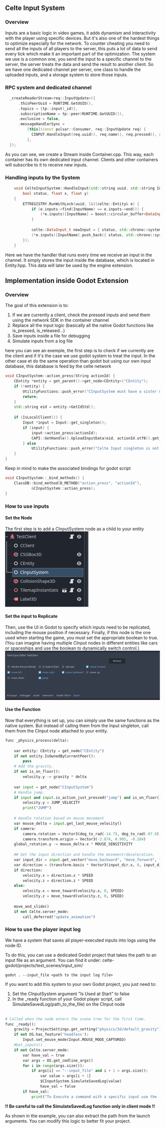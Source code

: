 ## Celte Input System

### Overview

Inputs are a basic logic in video games, it adds dynamism and interactivity with the player using specific devices.
But it's also one of the hardest things to optimize especially for the network. To counter cheating you need to send all the inputs of all players to the server, this puts a lot of data to send every tick which make it an important part of the optimization.
The system we use is a common one, you send the input to a specific channel to the server, the server treats the data and send the result to another client.
So we have one dedicated channel per server, one class to handle the uploaded inputs, and a storage system to store those inputs.

### RPC system and dedicated channel

```C++
  _createReaderStream<req::InputUpdate>({
      .thisPeerUuid = RUNTIME.GetUUID(),
      .topics = {tp::input(_id)},
      .subscriptionName = tp::peer(RUNTIME.GetUUID()),
      .exclusive = false,
      .messageHandlerSync =
          [this](const pulsar::Consumer, req::InputUpdate req) {
            CINPUT.HandleInput(req.uuid(), req.name(), req.pressed(), req.x(), req.y());
          },
  });
```

As you can see, we create a Stream inside Container.cpp. This way, each container has its own dedicated input channel. Clients and other containers will subscribe to it to receive new inputs.

### Handling inputs by the System

```C++
    void CelteInputSystem::HandleInput(std::string uuid, std::string InputName,
        bool status, float x, float y)
    {
        ETTREGISTRY.RunWithLock(uuid, [&](celte::Entity& e) {
            if (e.inputs->find(InputName) == e.inputs->end()) {
                (*e.inputs)[InputName] = boost::circular_buffer<DataInput_t>(10);
            }

            celte::DataInput_t newInput = { status, std::chrono::system_clock::now(), x, y };
            (*e.inputs)[InputName].push_back({ status, std::chrono::system_clock::now(), x, y });
        });
    }
```

Here we have the handler that runs every time we receive an input in the channel.
It simply stores the input inside the database, which is located in Entity.hpp.
This data will later be used by the engine extension.

## Implementation inside Godot Extension

### Overview

The goal of this extension is to:

1. If we are currently a client, check the pressed inputs and send them using the network SDK in the container channel
2. Replace all the input logic (basically all the native Godot
   functions like is_pressed, is_released...)
3. Save inputs inside a file for debugging
4. Simulate inputs from a log file

here you can see an exemple, the first step is to check if we currently are the client and if it's the case we use godot system to treat the input.
In the other case et do the same operation than godot but using our own input database, this database is feed by the celte network

```C++
void CInputSystem::action_press(String actionId) {
	CEntity *entity = get_parent()->get_node<CEntity>("CEntity");
	if (!entity) {
		UtilityFunctions::push_error("CInputSystem must have a sister node of type CEntity");
		return;
	}
	std::string eid = entity->GetIdStd();

	if (IsLocalClient()) {
		Input *input = Input::get_singleton();
		if (input) {
			input->action_press(actionId);
			CAPI::GetHandle().UploadInputData(eid, actionId.utf8().get_data(), true, 0, 0);
		} else
			UtilityFunctions::push_error("Celte Input singleton is not set, please set it in the autoloads.");
	}
}
```

Keep in mind to make the associated bindings for godot script

```C++
void CInputSystem::_bind_methods() {
   	ClassDB::bind_method(D_METHOD("action_press", "actionId"),
			&CInputSystem::action_press);
}
```

### How to use inputs

#### Set the Node

The first step is to add a CInputSystem node as a child to your entity
![1745814983126](image/InputEngineExtension/1745814983126.png)

#### Set the input to Replicate

Then, use the UI in Godot to specify which inputs need to be replicated, including the mouse position if necessary.
Finally, if this node is the one used when starting the game, you must set the appropriate boolean to true.
(You can imagine having multiple CInput nodes in different entities like cars or spaceships and use the boolean to dynamically switch control.)
![1745815313508](image/InputEngineExtension/1745815313508.png)

#### Use the Function

Now that everything is set up, you can simply use the same functions as the native system.
But instead of calling them from the Input singleton, call them from the CInput node attached to your entity.

```python
func _physics_process(delta):

	var entity: CEntity = get_node("CEntity")
	if not entity.IsOwnedByCurrentPeer():
		pass
	# Add the gravity.
	if not is_on_floor():
		velocity.y -= gravity * delta

	var input = get_node("CInputSystem")
	# Handle jump.
	if input and input.is_action_just_pressed("jump") and is_on_floor():
		velocity.y = JUMP_VELOCITY
		print("JUMP")

	# Handle rotation based on mouse movement
	var mouse_delta = input.get_last_mouse_velocity()
	if camera:
		camera.rotation = Vector3(deg_to_rad(-14.7), deg_to_rad(-87.9), deg_to_rad(-0.5))
		camera.transform.origin = Vector3(-2.874, 0.905, -0.284)
	global_rotation.y -= mouse_delta.x * MOUSE_SENSITIVITY

	## Get the input direction and handle the movement/deceleration.
	var input_dir = input.get_vector("move_backward", "move_forward", "move_left", "move_right", )
	var direction = (transform.basis * Vector3(input_dir.x, 0, input_dir.y)).normalized()
	if direction:
		velocity.x = direction.x * SPEED
		velocity.z = direction.z * SPEED
	else:
		velocity.x = move_toward(velocity.x, 0, SPEED)
		velocity.z = move_toward(velocity.z, 0, SPEED)

	move_and_slide()
	if not Celte.server_mode:
		call_deferred("update_animation")

```

### How to use the player input log

We have a system that saves all player-executed inputs into logs using the node ID.

To do this, you can use a dedicated Godot project that takes the path to an input file as an argument.
You can find it under: celte-godot/projects/test_scenes/input_sim/

```
godot . --input_file <path to the input log file>
```

If you want to add this system to your own Godot project, you just need to:

1. Set the CInputSystem argument "Is Used at Start" to false
2. In the _ready function of your Godot player script, call SimulateSavedLog(path_to_the_file) on the CInput node

```python

# Called when the node enters the scene tree for the first time.
func _ready():
	gravity = ProjectSettings.get_setting("physics/3d/default_gravity")
	if not OS.has_feature('headless'):
		Input.set_mouse_mode(Input.MOUSE_MODE_CAPTURED)
	#bot_inputs()
	if not Celte.server_mode:
		var have_val = true
		var args = OS.get_cmdline_args()
		for i in range(args.size()):
			if args[i] == "--input_file" and i + 1 < args.size():
				var value = args[i + 1]
				$CInputSystem.SimulateSavedLog(value)
				have_val = false
		if have_val:
			print("To Execute a command with a specific input use the --input_file <path>")
```
**!! Be careful to call the SimulateSavedLog function only in client mode !!**

As shown in the example, you can also extract the path from the launch arguments.
You can modify this logic to better fit your project.
